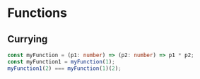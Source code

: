 # Functions

## Currying

```typescript
const myFunction = (p1: number) => (p2: number) => p1 * p2;
const myFunction1 = myFunction(1);
myFunction1(2) === myFunction(1)(2);
```
